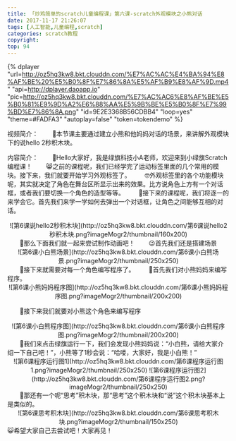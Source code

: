 ```yaml
---
title: 「炒鸡简单的scratch儿童编程课」第六课-scratch外观模块之小熊对话
date: 2017-11-17 21:26:07
tags: [人工智能,儿童编程,scratch]
categories: scratch教程
copyright:
top: 94
---
```


{% dplayer "url=http://oz5hq3kw8.bkt.clouddn.com/%E7%AC%AC%E4%BA%94%E8%AF%BE%20%E5%B0%8F%E7%86%8A%E5%AF%B9%E8%AF%9D.mp4" "api=http://dplayer.daoapp.io" "pic=http://oz5hq3kw8.bkt.clouddn.com/%E7%AC%AC6%E8%AF%BE%E5%B0%81%E9%9D%A2%E6%88%AA%E5%9B%BE%E5%B0%8F%E7%99%BD%E7%86%8A.png" "id=9E2E3368B56CDBB4" "loop=yes" "theme=#FADFA3" "autoplay=false" "token=tokendemo" %}

视频简介：
&#8195;&#8195;🦊本节课主要通过建立小熊和他妈妈对话的场景，来讲解外观模块下的说hello 2秒积木块。

内容简介：
&#8195;&#8195;🤖Hello大家好，我是绿旗科技小A老师，欢迎来到小绿旗Scratch编程课！
&#8195;&#8195;😸之前的课程呢，我们已经学完了运动标签里面的几个常用的模块。接下来，我们就要开始学习外观标签了。<!--more-->
&#8195;&#8195;🤓外观标签里的各个功能模块呢，其实就决定了角色在舞台区所显示出来的效果。比方说角色上方有一个对话框，或者我们要切换一个角色的造型等等。
&#8195;&#8195;🤠接下来的课程呢，我们将逐一的来学会它。首先我们来学一学如何去弹出一个对话框，让角色之间能够互相的对话。
<div align=center>
![第6课说hello2秒积木块](http://oz5hq3kw8.bkt.clouddn.com/第6课说hello2秒积木块.png?imageMogr2/thumbnail/160x200)

</div>
&#8195;&#8195;🤗那么下面我们就一起来尝试制作动画吧！
&#8195;&#8195;😉首先我们还是搭建场景
<div align=center>
![第6课小白熊场景](http://oz5hq3kw8.bkt.clouddn.com/第6课小白熊场景.png?imageMogr2/thumbnail/250x250)
</div>
&#8195;&#8195;🍄接下来就需要对每一个角色编写程序了。
&#8195;&#8195;🐣首先我们对小熊妈妈来编写程序。
<div align=center>
![第6课小熊妈妈程序图](http://oz5hq3kw8.bkt.clouddn.com/第6课小熊妈妈程序图.png?imageMogr2/thumbnail/200x200)

</div>

&#8195;&#8195;🐻接下来我们就要对小熊这个角色来编写程序
<div align=center>
![第6课小白熊程序图](http://oz5hq3kw8.bkt.clouddn.com/第6课小白熊程序图.png?imageMogr2/thumbnail/200x200)

</div>
&#8195;&#8195;🐸我们来点击绿旗运行一下，我们会发现小熊妈妈说：“小白熊，请给大家介绍一下自己吧！”，小熊等了1秒会说：“哈喽，大家好，我是小白熊！”
<div align=center>
![第6课程序运行图1](http://oz5hq3kw8.bkt.clouddn.com/第6课程序运行图1.png?imageMogr2/thumbnail/250x250)
![第6课程序运行图2](http://oz5hq3kw8.bkt.clouddn.com/第6课程序运行图2.png?imageMogr2/thumbnail/250x250)

</div>
&#8195;&#8195;🐯那还有一个呢“思考”积木块，那“思考”这个积木块和“说”这个积木块基本上是类似的。
<div align=center>
![第6课思考积木块](http://oz5hq3kw8.bkt.clouddn.com/第6课思考积木块.png?imageMogr2/thumbnail/150x250)

</div>
😺希望大家自己去尝试吧！大家再见！



